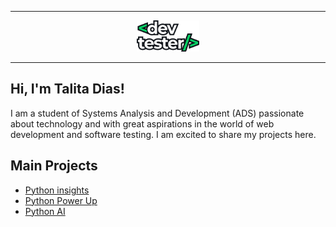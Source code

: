 
***

<p align="center">
 <img width="20%" src="logo.png" alt="Github Readme Stats"/>
</p>

***

## Hi, I'm Talita Dias!

<p>I am a student of Systems Analysis and Development (ADS) passionate about technology and with great aspirations in the world of web development and software testing. I am excited to share my projects here.</p>

## Main Projects

- [Python insights](https://github.com/talitasdias/Python-Insights)
- [Python Power Up](https://github.com/talitasdias/Python-Power-Up)
- [Python AI](https://github.com/talitasdias/Python-IA)
